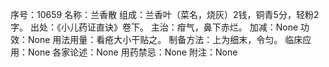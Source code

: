 序号：10659
名称：兰香散
组成：兰香叶（菜名，烧灰）2钱，铜青5分，轻粉2字。
出处：《小儿药证直诀》卷下。
主治：疳气，鼻下赤烂。
加减：None
功效：None
用法用量：看疮大小干贴之。
制备方法：上为细末，令匀。
临床应用：None
各家论述：None
用药禁忌：None
附注：None
